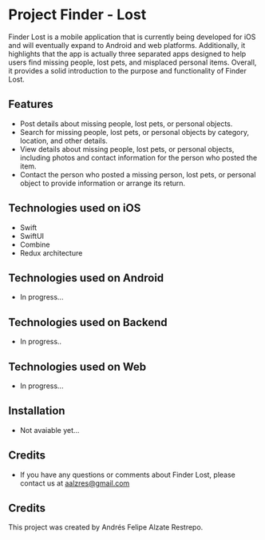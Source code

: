# Project Finder - Lost

Finder Lost is a mobile application that is currently being developed for iOS and will eventually expand to Android and web platforms. Additionally, it highlights that the app is actually three separated apps designed to help users find missing people, lost pets, and misplaced personal items. Overall, it provides a solid introduction to the purpose and functionality of Finder Lost.


## Features

- Post details about missing people, lost pets, or personal objects.
- Search for missing people, lost pets, or personal objects by category, location, and other details.
- View details about missing people, lost pets, or personal objects, including photos and contact information for the person who posted the item.
- Contact the person who posted a missing person, lost pets, or personal object to provide information or arrange its return.


## Technologies used on iOS

- Swift
- SwiftUI
- Combine
- Redux architecture


## Technologies used on Android

- In progress...


## Technologies used on Backend

- In progress..


## Technologies used on Web

- In progress...


## Installation

- Not avaiable yet...


## Credits

- If you have any questions or comments about Finder Lost, please contact us at aalzres@gmail.com


## Credits

This project was created by Andrés Felipe Alzate Restrepo. 
